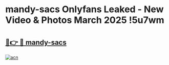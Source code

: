 # mandy-sacs Onlyfans Leaked - New Video & Photos March 2025 !5u7wm

# <h2><a href="https://co8kh2.iuczelnia.edu.pl?title=mandy-sacs&ref=5u7wm">🔗👉 🔴 mandy-sacs</a></h2>

[![acn](https://github.com/user-attachments/assets/0f9c940e-d8b0-45ae-aac7-cd30a18b3e1c)](https://co8kh2.iuczelnia.edu.pl?title=mandy-sacs&ref=5u7wm)

